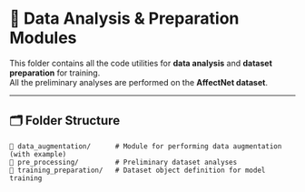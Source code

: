 # 📂 Data Analysis & Preparation Modules

This folder contains all the code utilities for **data analysis** and **dataset preparation** for training.  
All the preliminary analyses are performed on the **AffectNet dataset**.

---

## 🗂 Folder Structure

```
📁 data_augmentation/      # Module for performing data augmentation (with example)
📁 pre_processing/         # Preliminary dataset analyses
📁 training_preparation/   # Dataset object definition for model training
```
